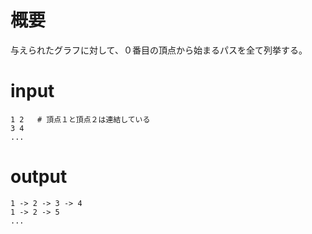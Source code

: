 # 概要
与えられたグラフに対して、０番目の頂点から始まるパスを全て列挙する。

# input
```
1 2   # 頂点１と頂点２は連結している
3 4
...
```

# output
```
1 -> 2 -> 3 -> 4
1 -> 2 -> 5
...
```

